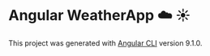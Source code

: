 # Angular WeatherApp :cloud: :sunny:

This project was generated with [Angular CLI](https://github.com/angular/angular-cli) version 9.1.0.

